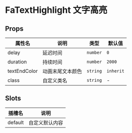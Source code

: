 # FaTextHighlight 文字高亮 <Badge type="pro" text="专业版" /> <Badge text="v5.2.0" />

## Props

| 属性名       | 说明             | 类型     | 默认值    |
| ------------ | ---------------- | -------- | --------- |
| delay        | 延迟时间         | `number` | `0`       |
| duration     | 持续时间         | `number` | `2000`    |
| textEndColor | 动画末尾文本颜色 | `string` | `inherit` |
| class        | 自定义类名       | `string` | -         |

## Slots

| 插槽名  | 说明           |
| ------- | -------------- |
| default | 自定义默认内容 |
